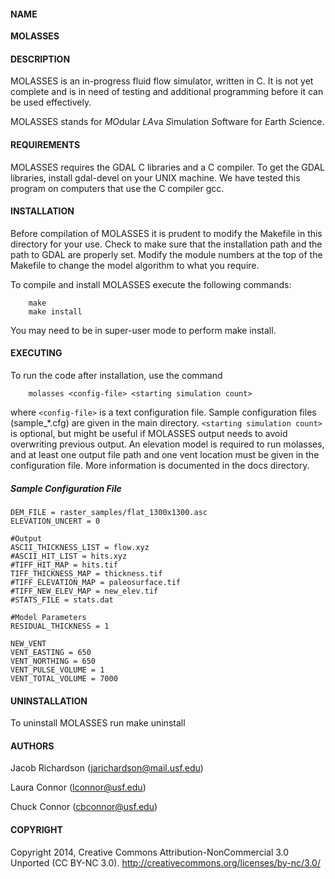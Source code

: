 #### NAME
**MOLASSES**
 
#### DESCRIPTION

MOLASSES is an in-progress fluid flow simulator, written in C. It is not yet complete and is in need of testing and additional programming before it can be used effectively.

MOLASSES stands for *MO*dular *LA*va *S*imulation *S*oftware for *E*arth *S*cience.

#### REQUIREMENTS

MOLASSES requires the GDAL C libraries and a C compiler. To get the GDAL libraries, install gdal-devel on your UNIX machine. We have tested this program on computers that use the C compiler gcc.

#### INSTALLATION

Before compilation of MOLASSES it is prudent to modify the Makefile in this directory for your use. Check to make sure that the installation path and the path to GDAL are properly set. Modify the module numbers at the top of the Makefile to change the model algorithm to what you require.

To compile and install MOLASSES execute the following commands:

		make
		make install

You may need to be in super-user mode to perform make install.

#### EXECUTING

To run the code after installation, use the command

		molasses <config-file> <starting simulation count>

where `<config-file>` is a text configuration file. Sample configuration files (sample_*.cfg) are given in the main directory. `<starting simulation count>` is optional, but might be useful if MOLASSES output needs to avoid overwriting previous output. An elevation model is required to run molasses, and at least one output file path and one vent location must be given in the configuration file. More information is documented in the docs directory.

##### Sample Configuration File

	DEM_FILE = raster_samples/flat_1300x1300.asc
	ELEVATION_UNCERT = 0
	
	#Output
	ASCII_THICKNESS_LIST = flow.xyz
	#ASCII_HIT_LIST = hits.xyz
	#TIFF_HIT_MAP = hits.tif
	TIFF_THICKNESS_MAP = thickness.tif
	#TIFF_ELEVATION_MAP = paleosurface.tif
	#TIFF_NEW_ELEV_MAP = new_elev.tif
	#STATS_FILE = stats.dat
	
	#Model Parameters
	RESIDUAL_THICKNESS = 1
	
	NEW_VENT
	VENT_EASTING = 650
	VENT_NORTHING = 650
	VENT_PULSE_VOLUME = 1
	VENT_TOTAL_VOLUME = 7000

#### UNINSTALLATION

To uninstall MOLASSES run
		make uninstall

#### AUTHORS

Jacob Richardson (jarichardson@mail.usf.edu)

Laura Connor     (lconnor@usf.edu)

Chuck Connor     (cbconnor@usf.edu)

#### COPYRIGHT

Copyright 2014, Creative Commons Attribution-NonCommercial 3.0 Unported (CC BY-NC 3.0). http://creativecommons.org/licenses/by-nc/3.0/
